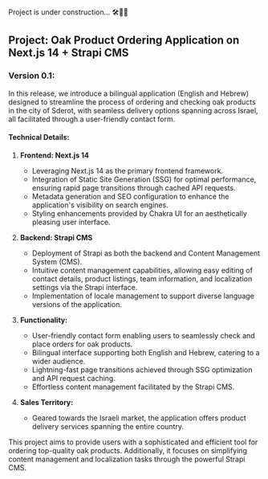 Project is under construction... 🛠️👷‍♂️

## Project: Oak Product Ordering Application on Next.js 14 + Strapi CMS

### Version 0.1:

In this release, we introduce a bilingual application (English and Hebrew)
designed to streamline the process of ordering and checking oak products in the
city of Sderot, with seamless delivery options spanning across Israel, all
facilitated through a user-friendly contact form.

#### Technical Details:

1. **Frontend: Next.js 14**

   - Leveraging Next.js 14 as the primary frontend framework.
   - Integration of Static Site Generation (SSG) for optimal performance,
     ensuring rapid page transitions through cached API requests.
   - Metadata generation and SEO configuration to enhance the application's
     visibility on search engines.
   - Styling enhancements provided by Chakra UI for an aesthetically pleasing
     user interface.

2. **Backend: Strapi CMS**

   - Deployment of Strapi as both the backend and Content Management System
     (CMS).
   - Intuitive content management capabilities, allowing easy editing of contact
     details, product listings, team information, and localization settings via
     the Strapi interface.
   - Implementation of locale management to support diverse language versions of
     the application.

3. **Functionality:**

   - User-friendly contact form enabling users to seamlessly check and place
     orders for oak products.
   - Bilingual interface supporting both English and Hebrew, catering to a wider
     audience.
   - Lightning-fast page transitions achieved through SSG optimization and API
     request caching.
   - Effortless content management facilitated by the Strapi CMS.

4. **Sales Territory:**
   - Geared towards the Israeli market, the application offers product delivery
     services spanning the entire country.

This project aims to provide users with a sophisticated and efficient tool for
ordering top-quality oak products. Additionally, it focuses on simplifying
content management and localization tasks through the powerful Strapi CMS.
